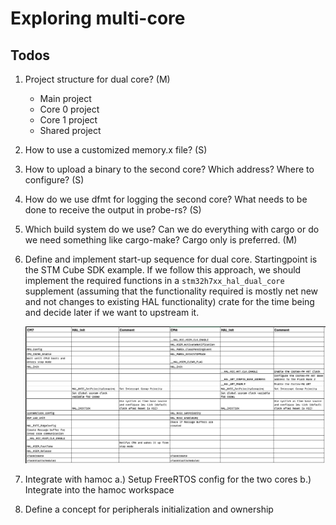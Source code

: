 # Exploring multi-core

## Todos

1. Project structure for dual core? (M)
   - Main project
   - Core 0 project
   - Core 1 project
   - Shared project
2. How to use a customized memory.x file? (S)
3. How to upload a binary to the second core? Which address? Where to configure? (S)
4. How do we use dfmt for logging the second core? What needs to be done to receive the output in probe-rs? (S)
5. Which build system do we use? Can we do everything with cargo or do we need something like cargo-make? Cargo only is preferred. (M)
6. Define and implement start-up sequence for dual core. Startingpoint is the STM Cube SDK example. If we follow this approach, we should implement the required functions in a `stm32h7xx_hal_dual_core` supplement (assuming that the functionality required is mostly net new and not changes to existing HAL functionality) crate for the time being and decide later if we want to upstream it.

   ![Start-up sequence as provided in the STM Cube SDK example](/assets/startup_seq.png)

7. Integrate with hamoc
   a.) Setup FreeRTOS config for the two cores
   b.) Integrate into the hamoc workspace
8. Define a concept for peripherals initialization and ownership
